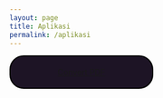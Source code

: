```yaml
---
layout: page
title: Aplikasi
permalink: /aplikasi
---
```


<style>
#styleaplikasi {
  text-decoration: none;
  color: #fff;
  border: 2px solid #000;
  border-radius: 25px;
  padding: 5px 25px;
  background:#1D1425;
  text-align:center;
  width: 200px;
}
</style>

<div id="styleaplikasi">
  <a href="/"><p>Convert PDF</p></a>
</div>
